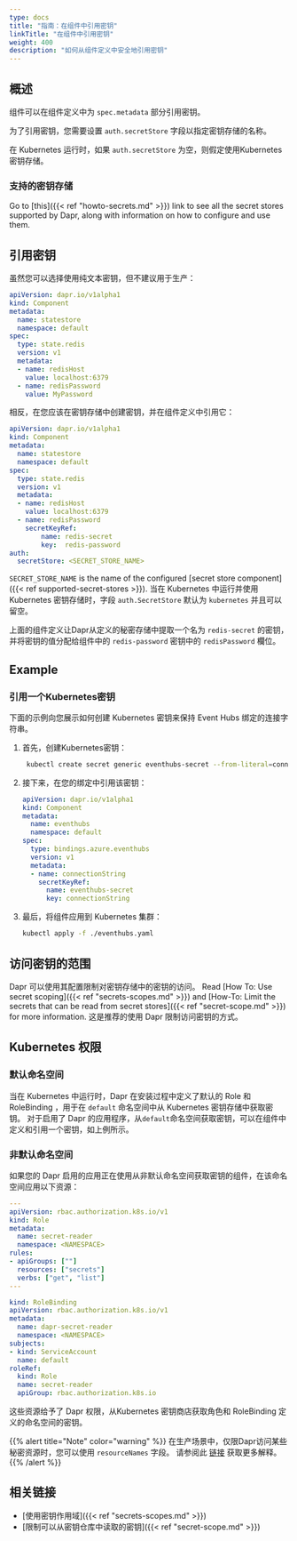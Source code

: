 ```yaml
---
type: docs
title: "指南：在组件中引用密钥"
linkTitle: "在组件中引用密钥"
weight: 400
description: "如何从组件定义中安全地引用密钥"
---
```


## 概述

组件可以在组件定义中为 `spec.metadata` 部分引用密钥。

为了引用密钥，您需要设置 `auth.secretStore` 字段以指定密钥存储的名称。

在 Kubernetes 运行时，如果 `auth.secretStore` 为空，则假定使用Kubernetes 密钥存储。

### 支持的密钥存储

Go to [this]({{< ref "howto-secrets.md" >}}) link to see all the secret stores supported by Dapr, along with information on how to configure and use them.

## 引用密钥

虽然您可以选择使用纯文本密钥，但不建议用于生产：

```yml
apiVersion: dapr.io/v1alpha1
kind: Component
metadata:
  name: statestore
  namespace: default
spec:
  type: state.redis
  version: v1
  metadata:
  - name: redisHost
    value: localhost:6379
  - name: redisPassword
    value: MyPassword
```

相反，在您应该在密钥存储中创建密钥，并在组件定义中引用它：

```yml
apiVersion: dapr.io/v1alpha1
kind: Component
metadata:
  name: statestore
  namespace: default
spec:
  type: state.redis
  version: v1
  metadata:
  - name: redisHost
    value: localhost:6379
  - name: redisPassword
    secretKeyRef:
        name: redis-secret
        key:  redis-password
auth:
  secretStore: <SECRET_STORE_NAME>
```

`SECRET_STORE_NAME` is the name of the configured [secret store component]({{< ref supported-secret-stores >}}). 当在 Kubernetes 中运行并使用 Kubernetes 密钥存储时，字段 `auth.SecretStore` 默认为 `kubernetes` 并且可以留空。

上面的组件定义让Dapr从定义的秘密存储中提取一个名为 `redis-secret` 的密钥，并将密钥的值分配给组件中的 `redis-password` 密钥中的 `redisPassword` 欄位。

## Example

### 引用一个Kubernetes密钥

下面的示例向您展示如何创建 Kubernetes 密钥来保持 Event Hubs 绑定的连接字符串。

1. 首先，创建Kubernetes密钥：
    ```bash
     kubectl create secret generic eventhubs-secret --from-literal=connectionString=*********
    ```

2. 接下来，在您的绑定中引用该密钥：
    ```yaml
    apiVersion: dapr.io/v1alpha1
    kind: Component
    metadata:
      name: eventhubs
      namespace: default
    spec:
      type: bindings.azure.eventhubs
      version: v1
      metadata:
      - name: connectionString
        secretKeyRef:
          name: eventhubs-secret
          key: connectionString
    ```

3. 最后，将组件应用到 Kubernetes 集群：
    ```bash
    kubectl apply -f ./eventhubs.yaml
    ```

## 访问密钥的范围

Dapr 可以使用其配置限制对密钥存储中的密钥的访问。 Read [How To: Use secret scoping]({{< ref "secrets-scopes.md" >}}) and  [How-To: Limit the secrets that can be read from secret stores]({{< ref "secret-scope.md" >}}) for more information. 这是推荐的使用 Dapr 限制访问密钥的方式。

## Kubernetes 权限

### 默认命名空间

当在 Kubernetes 中运行时，Dapr 在安装过程中定义了默认的 Role 和 RoleBinding ，用于在 `default` 命名空间中从 Kubernetes 密钥存储中获取密钥。 对于启用了 Dapr 的应用程序，从`default`命名空间获取密钥，可以在组件中定义和引用一个密钥，如上例所示。

### 非默认命名空间

如果您的 Dapr 启用的应用正在使用从非默认命名空间获取密钥的组件，在该命名空间应用以下资源：

```yaml
---
apiVersion: rbac.authorization.k8s.io/v1
kind: Role
metadata:
  name: secret-reader
  namespace: <NAMESPACE>
rules:
- apiGroups: [""]
  resources: ["secrets"]
  verbs: ["get", "list"]
---

kind: RoleBinding
apiVersion: rbac.authorization.k8s.io/v1
metadata:
  name: dapr-secret-reader
  namespace: <NAMESPACE>
subjects:
- kind: ServiceAccount
  name: default
roleRef:
  kind: Role
  name: secret-reader
  apiGroup: rbac.authorization.k8s.io
```

这些资源给予了 Dapr 权限，从Kubernetes 密钥商店获取角色和 RoleBinding 定义的命名空间的密钥。

{{% alert title="Note" color="warning" %}}
在生产场景中，仅限Dapr访问某些秘密资源时，您可以使用 `resourceNames` 字段。 请参阅此 [链接](https://kubernetes.io/docs/reference/access-authn-authz/rbac/#referring-to-resources) 获取更多解释。
{{% /alert %}}

## 相关链接

- [使用密钥作用域]({{< ref "secrets-scopes.md" >}})
- [限制可以从密钥仓库中读取的密钥]({{< ref "secret-scope.md" >}})
